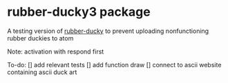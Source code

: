 # rubber-ducky3 package

A testing version of [rubber-ducky](https://github.com/kmjch/rubber-ducky) to prevent uploading nonfunctioning rubber duckies to atom

Note: activation with respond first

To-do:
[] add relevant tests
[] add function draw
[] connect to ascii website containing ascii duck art
